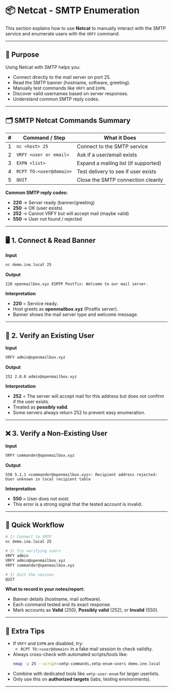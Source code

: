 # 📦 Netcat - SMTP Enumeration

This section explains how to use **Netcat** to manually interact with the SMTP service and enumerate users with the `VRFY` command.

---

## 🎯 Purpose

Using Netcat with SMTP helps you:
- Connect directly to the mail server on port 25.
- Read the SMTP banner (hostname, software, greeting).
- Manually test commands like `VRFY` and `EXPN`.
- Discover valid usernames based on server responses.
- Understand common SMTP reply codes.

---

## 🗂️ SMTP Netcat Commands Summary

| # | Command / Step                 | What it Does                                |
|---|--------------------------------|---------------------------------------------|
| 1 | `nc <host> 25`                 | Connect to the SMTP service                 |
| 2 | `VRFY <user or email>`         | Ask if a user/email exists                  |
| 3 | `EXPN <list>`                  | Expand a mailing list (if supported)        |
| 4 | `RCPT TO:<user@domain>`        | Test delivery to see if user exists         |
| 5 | `QUIT`                         | Close the SMTP connection cleanly           |

**Common SMTP reply codes:**
- **220** → Server ready (banner/greeting)
- **250** → OK (user exists)
- **252** → Cannot VRFY but will accept mail (maybe valid)
- **550** → User not found / rejected

---

## 🖥️ 1. Connect & Read Banner

**Input**
```bash
nc demo.ine.local 25
```

**Output**
```
220 openmailbox.xyz ESMTP Postfix: Welcome to our mail server.
```

**Interpretation**
- **220** = Service ready.  
- Host greets as **openmailbox.xyz** (Postfix server).  
- Banner shows the mail server type and welcome message.  

---

## 👤 2. Verify an Existing User

**Input**
```bash
VRFY admin@openmailbox.xyz
```

**Output**
```
252 2.0.0 admin@openmailbox.xyz
```

**Interpretation**
- **252** = The server will accept mail for this address but does not confirm if the user exists.  
- Treated as **possibly valid**.  
- Some servers always return 252 to prevent easy enumeration.  

---

## ❌ 3. Verify a Non-Existing User

**Input**
```bash
VRFY commander@openmailbox.xyz
```

**Output**
```
550 5.1.1 <commander@openmailbox.xyz>: Recipient address rejected: User unknown in local recipient table
```

**Interpretation**
- **550** = User does not exist.  
- This error is a strong signal that the tested account is invalid.  

---

## 🧪 Quick Workflow

```bash
# 1) Connect to SMTP
nc demo.ine.local 25

# 2) Try verifying users
VRFY admin
VRFY admin@openmailbox.xyz
VRFY commander@openmailbox.xyz

# 3) Quit the session
QUIT
```

**What to record in your notes/report:**
- Banner details (hostname, mail software).
- Each command tested and its exact response.
- Mark accounts as **Valid** (250), **Possibly valid** (252), or **Invalid** (550).

---

## 🔎 Extra Tips

- If `VRFY` and `EXPN` are disabled, try:  
  - `RCPT TO:<user@domain>` in a fake mail session to check validity.  
- Always cross-check with automated scripts/tools like:  
  ```bash
  nmap -p 25 --script=smtp-commands,smtp-enum-users demo.ine.local
  ```
- Combine with dedicated tools like `smtp-user-enum` for larger userlists.  
- Only use this on **authorized targets** (labs, testing environments).

---
